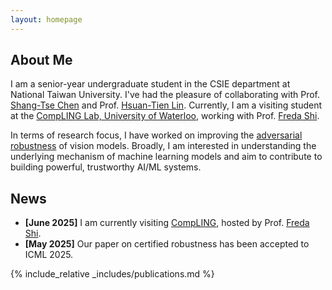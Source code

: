 ```yaml
---
layout: homepage
---
```


## About Me

I am a senior-year undergraduate student in the CSIE department at National Taiwan University.
I've had the pleasure of collaborating with Prof. [Shang-Tse Chen](https://www.csie.ntu.edu.tw/~stchen/) and Prof. [Hsuan-Tien Lin](https://www.csie.ntu.edu.tw/~htlin/).
Currently, I am a visiting student at the [CompLING Lab, University of Waterloo](https://compling-wat.com/),
working with Prof. [Freda Shi](https://cs.uwaterloo.ca/~fhs/).

In terms of research focus, I have worked on improving the [adversarial robustness](https://nicholas.carlini.com/writing/2019/all-adversarial-example-papers.html) of vision models.
Broadly, I am interested in understanding the underlying mechanism of machine learning models and aim to contribute to building powerful, trustworthy AI/ML systems.

<!-- ## Research Interests

- **Computer Vision:** 
- **Machine Learning:** -->

## News

- **[June 2025]** I am currently visiting
 [CompLING](https://compling-wat.com/), hosted by Prof. [Freda Shi](https://cs.uwaterloo.ca/~fhs/).
- **[May 2025]** Our paper on certified robustness has been accepted to ICML 2025.


{% include_relative _includes/publications.md %}

<!-- {% include_relative _includes/services.md %} -->
